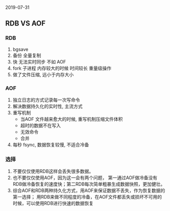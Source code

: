 2019-07-31

## RDB VS AOF

### RDB
1. bgsave
2. 备份 全量复制
3. 快 无法实时同步 不如 AOF
4. fork 子进程 内存较大的时候 时间较长 重量级操作
4. 做了文件压缩, 远小于内存大小

### AOF
1. 独立日志的方式记录每一次写命令
2. 解决数据持久化的实时性, 主流方式
3. 重写机制
    - 当AOF 文件越来愈大的时候, 重写机制压缩文件体积
    - 超时的数据不在写入
    - 无效命令
    - 合并
4. 每秒 fsync, 数据恢复较慢, 不适合冷备


### 选择
1. 不要仅仅使用RDB这样会丢失很多数据。
2. 也不要仅仅使用AOF，因为这一会有两个问题，
    第一通过AOF做冷备没有RDB做冷备恢复的速度快；第二RDB每次简单粗暴生成数据快照，更加健壮。
3. 综合AOF和RDB两种持久化方式，用AOF来保证数据不丢失，作为恢复数据的第一选择；
    用RDB来做不同程度的冷备，在AOF文件都丢失或损坏不可用的时候，可以使用RDB进行快速的数据恢复